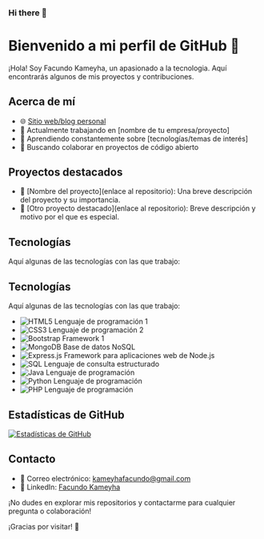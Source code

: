 ### Hi there 👋
# Bienvenido a mi perfil de GitHub 👋

¡Hola! Soy Facundo Kameyha, un apasionado a la tecnologia. Aquí encontrarás algunos de mis proyectos y contribuciones.

## Acerca de mí

- 🌐 [Sitio web/blog personal](http://www.tusitio.com)
- 💼 Actualmente trabajando en [nombre de tu empresa/proyecto]
- 🌱 Aprendiendo constantemente sobre [tecnologías/temas de interés]
- 👯 Buscando colaborar en proyectos de código abierto

## Proyectos destacados

- 🚀 [Nombre del proyecto](enlace al repositorio): Una breve descripción del proyecto y su importancia.
- 🌟 [Otro proyecto destacado](enlace al repositorio): Breve descripción y motivo por el que es especial.

## Tecnologías

Aquí algunas de las tecnologías con las que trabajo:

## Tecnologías

Aquí algunas de las tecnologías con las que trabajo:

- ![HTML5](https://img.shields.io/badge/HTML5-E34F26?style=flat-square&logo=html5&logoColor=white) Lenguaje de programación 1
- ![CSS3](https://img.shields.io/badge/CSS3-1572B6?style=flat-square&logo=css3&logoColor=white) Lenguaje de programación 2
- ![Bootstrap](https://img.shields.io/badge/Bootstrap-563D7C?style=flat-square&logo=bootstrap&logoColor=white) Framework 1
- ![MongoDB](https://img.shields.io/badge/MongoDB-47A248?style=flat-square&logo=mongodb&logoColor=white) Base de datos NoSQL
- ![Express.js](https://img.shields.io/badge/Express.js-000000?style=flat-square&logo=express&logoColor=white) Framework para aplicaciones web de Node.js
- ![SQL](https://img.shields.io/badge/SQL-003B57?style=flat-square&logo=postgresql&logoColor=white) Lenguaje de consulta estructurado
- ![Java](https://img.shields.io/badge/Java-007396?style=flat-square&logo=java&logoColor=white) Lenguaje de programación
- ![Python](https://img.shields.io/badge/Python-3776AB?style=flat-square&logo=python&logoColor=white) Lenguaje de programación
- ![PHP](https://img.shields.io/badge/PHP-777BB4?style=flat-square&logo=php&logoColor=white) Lenguaje de programación


## Estadísticas de GitHub

[![Estadísticas de GitHub](https://github-readme-stats.vercel.app/api?username=tuusuario&show_icons=true&count_private=true&hide=contribs)](https://github.com/tuusuario)

## Contacto

- 📧 Correo electrónico: kameyhafacundo@gmail.com
- 💼 LinkedIn: [Facundo Kameyha](https://www.linkedin.com/in/facundo-kameyha/)

¡No dudes en explorar mis repositorios y contactarme para cualquier pregunta o colaboración!

¡Gracias por visitar! 🚀

